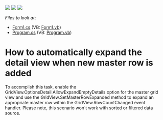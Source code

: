 <!-- default badges list -->
![](https://img.shields.io/endpoint?url=https://codecentral.devexpress.com/api/v1/VersionRange/128625636/13.1.4%2B)
[![](https://img.shields.io/badge/Open_in_DevExpress_Support_Center-FF7200?style=flat-square&logo=DevExpress&logoColor=white)](https://supportcenter.devexpress.com/ticket/details/E1436)
[![](https://img.shields.io/badge/📖_How_to_use_DevExpress_Examples-e9f6fc?style=flat-square)](https://docs.devexpress.com/GeneralInformation/403183)
<!-- default badges end -->
<!-- default file list -->
*Files to look at*:

* [Form1.cs](./CS/Q205071/Form1.cs) (VB: [Form1.vb](./VB/Q205071/Form1.vb))
* [Program.cs](./CS/Q205071/Program.cs) (VB: [Program.vb](./VB/Q205071/Program.vb))
<!-- default file list end -->
# How to automatically expand the detail view when new master row is added


<p>To accomplish this task, enable the GridView.OptionsDetail.AllowExpandEmptyDetails option for the master grid view and use the GridView.SetMasterRowExpanded method to expand an appropriate master row within the GridView.RowCountChanged event handler. Please note, this scenario won't work with sorted or filtered data source.</p>

<br/>


